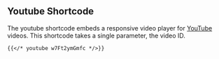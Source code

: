 ## Youtube Shortcode
The youtube shortcode embeds a responsive video player for [YouTube](https://youtube) videos. This shortcode takes a single parameter, the video ID.

```md
{{</* youtube w7Ft2ymGmfc */>}}
```
